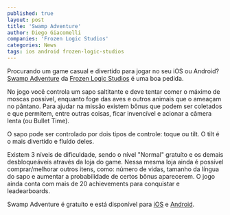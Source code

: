 ```yaml
---
published: true
layout: post
title: 'Swamp Adventure'
author: Diego Giacomelli
companies: 'Frozen Logic Studios'
categories: News
tags: ios android frozen-logic-studios
---
```

Procurando um game casual e divertido para jogar no seu iOS ou Android? [Swamp Adventure](http://www.frozenlogicstudios.com/swampadventure.html) da [Frozen Logic Studios](http://www.frozenlogicstudios.com) é uma boa pedida.
 
No jogo você controla um sapo saltitante e deve tentar comer o máximo de moscas possível, enquanto foge das aves e outros animais que o ameaçam no pântano. Para ajudar na missão existem bônus que podem ser coletados e que permitem, entre outras coisas, ficar invencível e acionar a câmera lenta (ou Bullet Time).

O sapo pode ser controlado por dois tipos de controle: toque ou tilt. O tilt é o mais divertido e fluído deles.
 
Existem 3 níveis de dificuldade, sendo o nível "Normal" gratuíto e os demais desbloqueáveis através da loja do game. Nessa mesma loja ainda é possível comprar/melhorar outros itens, como: número de vidas, tamanho da língua do sapo e aumentar a probabilidade de certos bônus aparecerem.
O jogo ainda conta com mais de 20 achievements para conquistar e leadearboards.
  
Swamp Adventure é gratuíto e está disponível para [iOS](https://itunes.apple.com/us/app/swamp-adventure/id524453458) e [Android](https://play.google.com/store/apps/details?id=com.frozenlogicstudios.swampadventure).